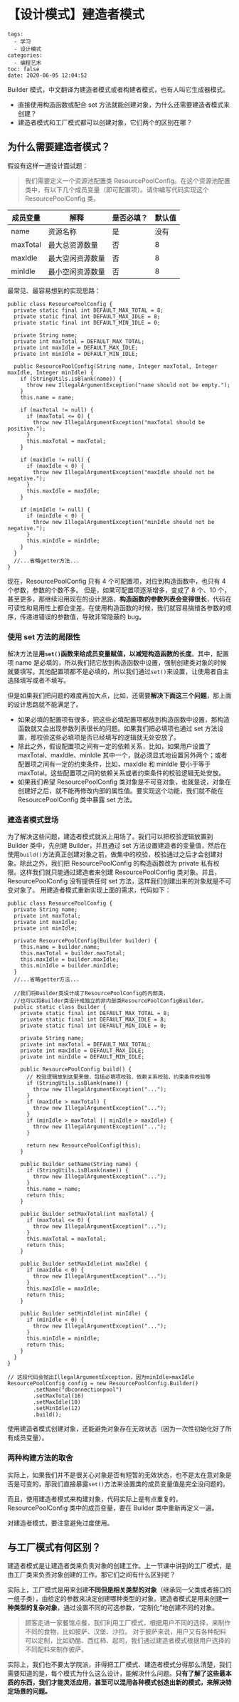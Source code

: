# 【设计模式】建造者模式

```
tags:
  - 学习
  - 设计模式
categories:
  - 编程艺术
toc: false
date: 2020-06-05 12:04:52
```

Builder 模式，中文翻译为建造者模式或者构建者模式，也有人叫它生成器模式。

- 直接使用构造函数或配合 set 方法就能创建对象，为什么还需要建造者模式来创建？
- 建造者模式和工厂模式都可以创建对象，它们两个的区别在哪？


## 为什么需要建造者模式？

假设有这样一道设计面试题：
> 我们需要定义一个资源池配置类 ResourcePoolConfig。在这个资源池配置类中，有以下几个成员变量（即可配置项）。请你编写代码实现这个 ResourcePoolConfig 类。

| 成员变量 | 解释 | 是否必填？ | 默认值 |
|-|-|-|-|
| name | 资源名称 | 是 | 没有 |
| maxTotal | 最大总资源数量 | 否 | 8 |
| maxIdle | 最大空闲资源数量 | 否 | 8 |
| minIdle | 最小空闲资源数量 | 否 | 8 |

最常见、最容易想到的实现思路：
```
public class ResourcePoolConfig {
  private static final int DEFAULT_MAX_TOTAL = 8;
  private static final int DEFAULT_MAX_IDLE = 8;
  private static final int DEFAULT_MIN_IDLE = 0;

  private String name;
  private int maxTotal = DEFAULT_MAX_TOTAL;
  private int maxIdle = DEFAULT_MAX_IDLE;
  private int minIdle = DEFAULT_MIN_IDLE;

  public ResourcePoolConfig(String name, Integer maxTotal, Integer maxIdle, Integer minIdle) {
    if (StringUtils.isBlank(name)) {
      throw new IllegalArgumentException("name should not be empty.");
    }
    this.name = name;

    if (maxTotal != null) {
      if (maxTotal <= 0) {
        throw new IllegalArgumentException("maxTotal should be positive.");
      }
      this.maxTotal = maxTotal;
    }

    if (maxIdle != null) {
      if (maxIdle < 0) {
        throw new IllegalArgumentException("maxIdle should not be negative.");
      }
      this.maxIdle = maxIdle;
    }

    if (minIdle != null) {
      if (minIdle < 0) {
        throw new IllegalArgumentException("minIdle should not be negative.");
      }
      this.minIdle = minIdle;
    }
  }
  //...省略getter方法...
}
```

现在，ResourcePoolConfig 只有 4 个可配置项，对应到构造函数中，也只有 4 个参数，参数的个数不多。
但是，如果可配置项逐渐增多，变成了 8 个、10 个，甚至更多，那继续沿用现在的设计思路，**构造函数的参数列表会变得很长**，代码在可读性和易用性上都会变差。在使用构造函数的时候，我们就容易搞错各参数的顺序，传递进错误的参数值，导致非常隐蔽的 bug。

### 使用 set 方法的局限性

解决方法是**用`set()`函数来给成员变量赋值，以减短构造函数的长度**。其中，配置项 name 是必填的，所以我们把它放到构造函数中设置，强制创建类对象的时候就要填写。其他配置项都不是必填的，所以我们通过`set()`来设置，让使用者自主选择填写或者不填写。

但是如果我们把问题的难度再加大点，比如，还需要**解决下面这三个问题**，那上面的设计思路就不能满足了。
- 如果必填的配置项有很多，把这些必填配置项都放到构造函数中设置，那构造函数就又会出现参数列表很长的问题。如果我们把必填项也通过 set 方法设置，那校验这些必填项是否已经填写的逻辑就无处安放了。
- 除此之外，假设配置项之间有一定的依赖关系，比如，如果用户设置了 maxTotal、maxIdle、minIdle 其中一个，就必须显式地设置另外两个；或者配置项之间有一定的约束条件，比如，maxIdle 和 minIdle 要小于等于 maxTotal。这些配置项之间的依赖关系或者约束条件的校验逻辑无处安放。
- 如果我们希望 ResourcePoolConfig 类对象是不可变对象，也就是说，对象在创建好之后，就不能再修改内部的属性值。要实现这个功能，我们就不能在 ResourcePoolConfig 类中暴露 set 方法。

### 建造者模式登场

为了解决这些问题，建造者模式就派上用场了。我们可以把校验逻辑放置到 Builder 类中，先创建 Builder，并且通过 set 方法设置建造者的变量值，然后在使用`build()`方法真正创建对象之前，做集中的校验，校验通过之后才会创建对象。除此之外，我们把 ResourcePoolConfig 的构造函数改为 private 私有权限。这样我们就只能通过建造者来创建 ResourcePoolConfig 类对象。并且，ResourcePoolConfig 没有提供任何 set 方法，这样我们创建出来的对象就是不可变对象了。
用建造者模式重新实现上面的需求，代码如下：
```
public class ResourcePoolConfig {
  private String name;
  private int maxTotal;
  private int maxIdle;
  private int minIdle;

  private ResourcePoolConfig(Builder builder) {
    this.name = builder.name;
    this.maxTotal = builder.maxTotal;
    this.maxIdle = builder.maxIdle;
    this.minIdle = builder.minIdle;
  }
  //...省略getter方法...

  //我们将Builder类设计成了ResourcePoolConfig的内部类，
  //也可以将Builder类设计成独立的非内部类ResourcePoolConfigBuilder。
  public static class Builder {
    private static final int DEFAULT_MAX_TOTAL = 8;
    private static final int DEFAULT_MAX_IDLE = 8;
    private static final int DEFAULT_MIN_IDLE = 0;

    private String name;
    private int maxTotal = DEFAULT_MAX_TOTAL;
    private int maxIdle = DEFAULT_MAX_IDLE;
    private int minIdle = DEFAULT_MIN_IDLE;

    public ResourcePoolConfig build() {
      // 校验逻辑放到这里来做，包括必填项校验、依赖关系校验、约束条件校验等
      if (StringUtils.isBlank(name)) {
        throw new IllegalArgumentException("...");
      }
      if (maxIdle > maxTotal) {
        throw new IllegalArgumentException("...");
      }
      if (minIdle > maxTotal || minIdle > maxIdle) {
        throw new IllegalArgumentException("...");
      }

      return new ResourcePoolConfig(this);
    }

    public Builder setName(String name) {
      if (StringUtils.isBlank(name)) {
        throw new IllegalArgumentException("...");
      }
      this.name = name;
      return this;
    }

    public Builder setMaxTotal(int maxTotal) {
      if (maxTotal <= 0) {
        throw new IllegalArgumentException("...");
      }
      this.maxTotal = maxTotal;
      return this;
    }

    public Builder setMaxIdle(int maxIdle) {
      if (maxIdle < 0) {
        throw new IllegalArgumentException("...");
      }
      this.maxIdle = maxIdle;
      return this;
    }

    public Builder setMinIdle(int minIdle) {
      if (minIdle < 0) {
        throw new IllegalArgumentException("...");
      }
      this.minIdle = minIdle;
      return this;
    }
  }
}

// 这段代码会抛出IllegalArgumentException，因为minIdle>maxIdle
ResourcePoolConfig config = new ResourcePoolConfig.Builder()
        .setName("dbconnectionpool")
        .setMaxTotal(16)
        .setMaxIdle(10)
        .setMinIdle(12)
        .build();
```

使用建造者模式创建对象，还能避免对象存在无效状态（因为一次性初始化好了所有成员变量）。

### 两种构建方法的取舍

实际上，如果我们并不是很关心对象是否有短暂的无效状态，也不是太在意对象是否是可变的，那我们直接暴露`set()`方法来设置类的成员变量值是完全没问题的。

而且，使用建造者模式来构建对象，代码实际上是有点重复的，ResourcePoolConfig 类中的成员变量，要在 Builder 类中重新再定义一遍。

对建造者模式，要注意避免过度使用。

## 与工厂模式有何区别？

建造者模式是让建造者类来负责对象的创建工作。上一节课中讲到的工厂模式，是由工厂类来负责对象创建的工作。那它们之间有什么区别呢？

实际上，工厂模式是用来创建**不同但是相关类型的对象**（继承同一父类或者接口的一组子类），由给定的参数来决定创建哪种类型的对象。建造者模式是用来创建**一种类型的复杂对象**，通过设置不同的可选参数，“定制化”地创建不同的对象。

> 顾客走进一家餐馆点餐，我们利用工厂模式，根据用户不同的选择，来制作不同的食物，比如披萨、汉堡、沙拉。
> 对于披萨来说，用户又有各种配料可以定制，比如奶酪、西红柿、起司，我们通过建造者模式根据用户选择的不同配料来制作披萨。

实际上，我们也不要太学院派，非得把工厂模式、建造者模式分得那么清楚，我们需要知道的是，每个模式为什么这么设计，能解决什么问题。**只有了解了这些最本质的东西，我们才能灵活应用，甚至可以混用各种模式创造出新的模式，来解决特定场景的问题。**